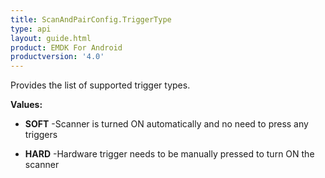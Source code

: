 ```yaml
---
title: ScanAndPairConfig.TriggerType
type: api
layout: guide.html
product: EMDK For Android
productversion: '4.0'
---
```



Provides the list of supported trigger types.

**Values:**

* **SOFT** -Scanner is turned ON automatically and no need to press any triggers

* **HARD** -Hardware trigger needs to be manually pressed to turn ON the scanner










